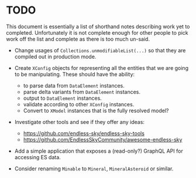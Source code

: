 # TODO

This document is essentially a list of shorthand notes describing work yet to completed.
Unfortunately it is not complete enough for other people to pick work off the list and
complete as there is too much un-said.

* Change usages of `Collections.unmodifiableList(...)` so that they are compiled out in
  production mode.

* Create `XConfig` objects for representing all the entities that we are going to be manipulating.
  These should have the ability:
  - to parse data from `DataElement` instances.
  - parse delta variants from `DataElement` instances.
  - output to `DataElement` instances.
  - validate according to other `XConfig` instances.
  - Convert to `XModel` instances that is the fully resolved model?

* Investigate other tools and see if they offer any ideas:
  - https://github.com/endless-sky/endless-sky-tools
  - https://github.com/EndlessSkyCommunity/awesome-endless-sky

* Add a simple application that exposes a (read-only?) GraphQL API for accessing ES data.

* Consider renaming `Minable` to `Mineral`, `MineralAsteroid` or similar.
